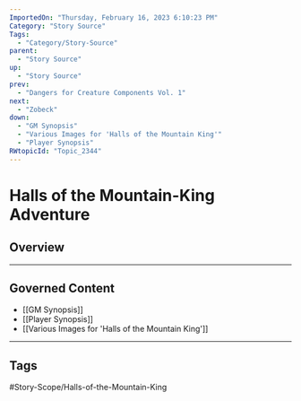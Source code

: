 ```yaml
---
ImportedOn: "Thursday, February 16, 2023 6:10:23 PM"
Category: "Story Source"
Tags:
  - "Category/Story-Source"
parent:
  - "Story Source"
up:
  - "Story Source"
prev:
  - "Dangers for Creature Components Vol. 1"
next:
  - "Zobeck"
down:
  - "GM Synopsis"
  - "Various Images for 'Halls of the Mountain King'"
  - "Player Synopsis"
RWtopicId: "Topic_2344"
---
```

# Halls of the Mountain-King Adventure
## Overview
---
## Governed Content
- [[GM Synopsis]]
- [[Player Synopsis]]
- [[Various Images for 'Halls of the Mountain King']]


---
## Tags
#Story-Scope/Halls-of-the-Mountain-King

